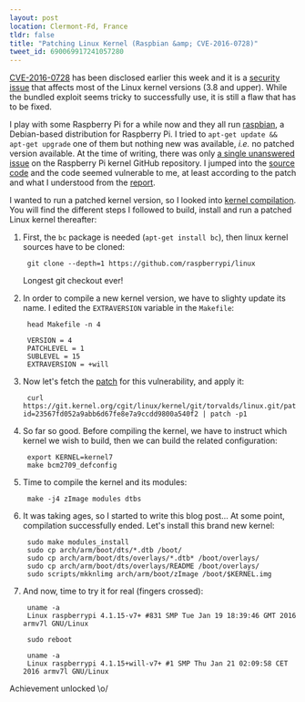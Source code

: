 ```yaml
---
layout: post
location: Clermont-Fd, France
tldr: false
title: "Patching Linux Kernel (Raspbian &amp; CVE-2016-0728)"
tweet_id: 690069917241057280
---
```


[CVE-2016-0728](https://security-tracker.debian.org/tracker/CVE-2016-0728) has
been disclosed earlier this week and it is a [security
issue](https://threatpost.com/serious-linux-kernel-vulnerability-patched/115923/)
that affects most of the Linux kernel versions (3.8 and upper). While the
bundled exploit seems tricky to successfully use, it is still a flaw that has to
be fixed.

I play with some Raspberry Pi for a while now and they all run
[raspbian](https://www.raspbian.org/), a Debian-based distribution for Raspberry
Pi. I tried to `apt-get update && apt-get upgrade` one of them but nothing new
was available, _i.e._ no patched version available. At the time of writing,
there was only [a single unanswered
issue](https://github.com/raspberrypi/linux/issues/1264) on the Raspberry Pi
kernel GitHub repository. I jumped into the [source
code](https://github.com/raspberrypi/linux/blob/d51c7d840b002a6b26089d8b45679d9331880060/security/keys/process_keys.c#L796-L799)
and the code seemed vulnerable to me, at least according to the patch and what I
understood from the
[report](http://perception-point.io/2016/01/14/analysis-and-exploitation-of-a-linux-kernel-vulnerability-cve-2016-0728/).

I wanted to run a patched kernel version, so I looked into [kernel
compilation](https://www.raspberrypi.org/documentation/linux/kernel/). You will
find the different steps I followed to build, install and run a patched Linux
kernel thereafter:

1. First, the `bc` package is needed (`apt-get install bc`), then linux kernel
   sources have to be cloned:

        git clone --depth=1 https://github.com/raspberrypi/linux

    Longest git checkout ever!

2. In order to compile a new kernel version, we have to slighty update its name.
   I edited the `EXTRAVERSION` variable in the `Makefile`:

        head Makefile -n 4

    <p></p>

        VERSION = 4
        PATCHLEVEL = 1
        SUBLEVEL = 15
        EXTRAVERSION = +will

3. Now let's fetch the
   [patch](https://git.kernel.org/cgit/linux/kernel/git/torvalds/linux.git/patch/?id=23567fd052a9abb6d67fe8e7a9ccdd9800a540f2)
   for this vulnerability, and apply it:

        curl https://git.kernel.org/cgit/linux/kernel/git/torvalds/linux.git/patch/?id=23567fd052a9abb6d67fe8e7a9ccdd9800a540f2 | patch -p1

4. So far so good. Before compiling the kernel, we have to instruct which kernel
   we wish to build, then we can build the related configuration:

        export KERNEL=kernel7
        make bcm2709_defconfig

5. Time to compile the kernel and its modules:

        make -j4 zImage modules dtbs

6. It was taking ages, so I started to write this blog post... At some point,
   compilation successfully ended. Let's install this brand new kernel:

        sudo make modules_install
        sudo cp arch/arm/boot/dts/*.dtb /boot/
        sudo cp arch/arm/boot/dts/overlays/*.dtb* /boot/overlays/
        sudo cp arch/arm/boot/dts/overlays/README /boot/overlays/
        sudo scripts/mkknlimg arch/arm/boot/zImage /boot/$KERNEL.img

7. And now, time to try it for real (fingers crossed):

        uname -a
        Linux raspberrypi 4.1.15-v7+ #831 SMP Tue Jan 19 18:39:46 GMT 2016 armv7l GNU/Linux

    <p></p>

        sudo reboot

    <p></p>

        uname -a
        Linux raspberrypi 4.1.15+will-v7+ #1 SMP Thu Jan 21 02:09:58 CET 2016 armv7l GNU/Linux

Achievement unlocked \o/
